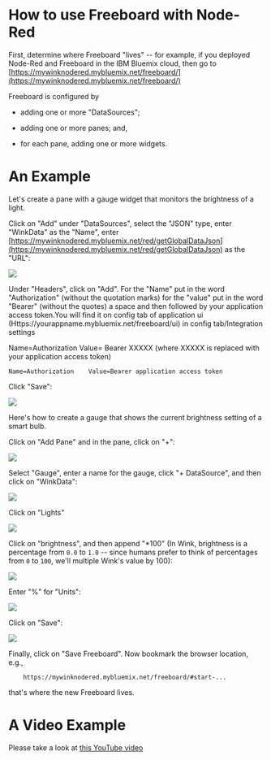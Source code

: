 # How to use Freeboard with Node-Red

First,
determine where Freeboard "lives" -- for example,
if you deployed Node-Red and Freeboard in the IBM Bluemix cloud,
then go to [https://mywinknodered.mybluemix.net/freeboard/](https://mywinknodered.mybluemix.net/freeboard/)

Freeboard is configured by 

* adding one or more "DataSources";

* adding one or more panes; and,

* for each pane, adding one or more widgets.

# An Example
Let's create a pane with a gauge widget that monitors the brightness of a light.

Click on "Add" under "DataSources",
select the "JSON" type,
enter "WinkData" as the "Name",
enter [https://mywinknodered.mybluemix.net/red/getGlobalDataJson](https://mywinknodered.mybluemix.net/red/getGlobalDataJson)
as the "URL":

<img src='images/Freeboard/SampleFreeboard1.png'/>

Under "Headers", click on "Add".
For the "Name" put in the word "Authorization" (without the quotation marks) for the "value" put in the word "Bearer" (without the quotes) a space and then followed by your application access token.You will find it on config tab of application ui (Https://yourappname.mybluemix.net/freeboard/ui) in config tab/Integration settings

Name=Authorization Value= Bearer XXXXX (where XXXXX is replaced with your application access token)

    Name=Authorization    Value=Bearer application access token

Click "Save":

<img src='images/20.png'/>

Here's how to create a gauge that shows the current brightness setting of a smart bulb.

Click on "Add Pane" and in the pane, click on "+":

<img src='images/Freeboard/CreateNewWidget_1.png'/>

Select "Gauge", enter a name for the gauge, click "+ DataSource", and then click on "WinkData":

<img src='images/Freeboard/CreateNewWidget_2.png'/>

Click on "Lights"

<img src='images/Freeboard/CreateNewWidget_3.png'/>

Click on "brightness", and then append "*100"
(In Wink,
brightness is a percentage from `0.0` to `1.0` -- since humans prefer to think of percentages from `0` to `100`,
we'll multiple Wink's value by 100):

<img src='images/Freeboard/CreateNewWidget_4.png'/>

Enter "%" for "Units":

<img src='images/Freeboard/CreateNewWidget_5.png'/>

Click on "Save":

<img src='images/Freeboard/CreateNewWidget_6.png'/>

Finally, click on "Save Freeboard".
Now bookmark the browser location, e.g.,

        https://mywinknodered.mybluemix.net/freeboard/#start-...

that's where the new Freeboard lives.

# A Video Example
Please take a look at [this YouTube video](https://youtu.be/gE8lXdsOkNI)
